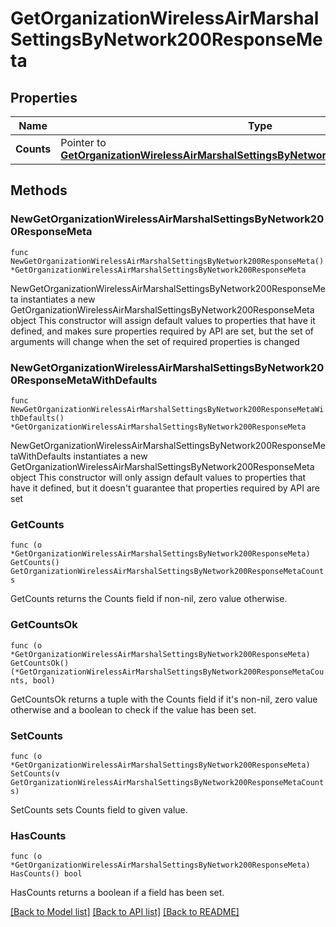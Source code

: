# GetOrganizationWirelessAirMarshalSettingsByNetwork200ResponseMeta

## Properties

Name | Type | Description | Notes
------------ | ------------- | ------------- | -------------
**Counts** | Pointer to [**GetOrganizationWirelessAirMarshalSettingsByNetwork200ResponseMetaCounts**](GetOrganizationWirelessAirMarshalSettingsByNetwork200ResponseMetaCounts.md) |  | [optional] 

## Methods

### NewGetOrganizationWirelessAirMarshalSettingsByNetwork200ResponseMeta

`func NewGetOrganizationWirelessAirMarshalSettingsByNetwork200ResponseMeta() *GetOrganizationWirelessAirMarshalSettingsByNetwork200ResponseMeta`

NewGetOrganizationWirelessAirMarshalSettingsByNetwork200ResponseMeta instantiates a new GetOrganizationWirelessAirMarshalSettingsByNetwork200ResponseMeta object
This constructor will assign default values to properties that have it defined,
and makes sure properties required by API are set, but the set of arguments
will change when the set of required properties is changed

### NewGetOrganizationWirelessAirMarshalSettingsByNetwork200ResponseMetaWithDefaults

`func NewGetOrganizationWirelessAirMarshalSettingsByNetwork200ResponseMetaWithDefaults() *GetOrganizationWirelessAirMarshalSettingsByNetwork200ResponseMeta`

NewGetOrganizationWirelessAirMarshalSettingsByNetwork200ResponseMetaWithDefaults instantiates a new GetOrganizationWirelessAirMarshalSettingsByNetwork200ResponseMeta object
This constructor will only assign default values to properties that have it defined,
but it doesn't guarantee that properties required by API are set

### GetCounts

`func (o *GetOrganizationWirelessAirMarshalSettingsByNetwork200ResponseMeta) GetCounts() GetOrganizationWirelessAirMarshalSettingsByNetwork200ResponseMetaCounts`

GetCounts returns the Counts field if non-nil, zero value otherwise.

### GetCountsOk

`func (o *GetOrganizationWirelessAirMarshalSettingsByNetwork200ResponseMeta) GetCountsOk() (*GetOrganizationWirelessAirMarshalSettingsByNetwork200ResponseMetaCounts, bool)`

GetCountsOk returns a tuple with the Counts field if it's non-nil, zero value otherwise
and a boolean to check if the value has been set.

### SetCounts

`func (o *GetOrganizationWirelessAirMarshalSettingsByNetwork200ResponseMeta) SetCounts(v GetOrganizationWirelessAirMarshalSettingsByNetwork200ResponseMetaCounts)`

SetCounts sets Counts field to given value.

### HasCounts

`func (o *GetOrganizationWirelessAirMarshalSettingsByNetwork200ResponseMeta) HasCounts() bool`

HasCounts returns a boolean if a field has been set.


[[Back to Model list]](../README.md#documentation-for-models) [[Back to API list]](../README.md#documentation-for-api-endpoints) [[Back to README]](../README.md)


